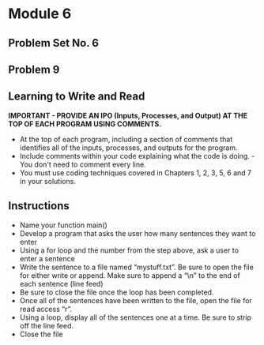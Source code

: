 # Module 6
## Problem Set No. 6
## Problem 9

## Learning to Write and Read

**IMPORTANT - PROVIDE AN IPO (Inputs, Processes, and Output) AT THE TOP OF EACH PROGRAM USING COMMENTS.**

- At the top of each program, including a section of comments that identifies all of the inputs, processes, and outputs for the program.
- Include comments within your code explaining what the code is doing. - You don't need to comment every line.
- You must use coding techniques covered in Chapters 1, 2, 3, 5, 6 and 7 in your solutions.

## Instructions

- Name your function main()
- Develop a program that asks the user how many sentences they want to enter
- Using a for loop and the number from the step above, ask a user to enter a sentence
- Write the sentence to a file named “mystuff.txt”. Be sure to open the file for either write or append. Make sure to append a “\n” to the end of each sentence (line feed)
- Be sure to close the file once the loop has been completed.
- Once all of the sentences have been written to the file, open the file for read access “r”.
- Using a loop, display all of the sentences one at a time. Be sure to strip off the line feed.
- Close the file